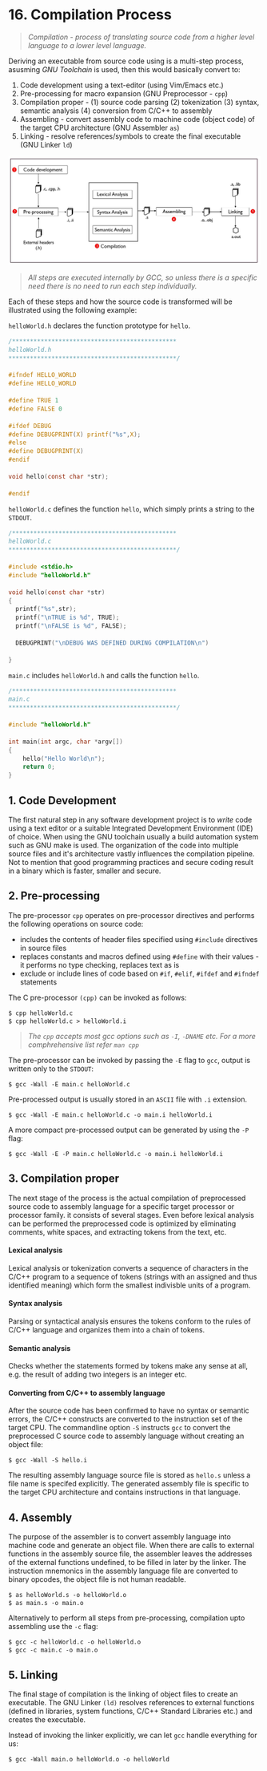 # 16. Compilation Process

> *Compilation - process of translating source code from a higher level language to a lower level language.*

Deriving an executable from source code using is a multi-step process, asusming *GNU Toolchain* is used, then this would basically convert to:

1. Code development using a text-editor (using Vim/Emacs etc.)
2. Pre-processing for macro expansion (GNU Preprocessor - ``cpp``)
3. Compilation proper - (1) source code parsing (2) tokenization (3) syntax, semantic analysis (4) conversion from C/C++ to assembly
4. Assembling - convert assembly code to machine code (object code) of the target CPU architecture (GNU Assembler ``as``)
5. Linking - resolve references/symbols to create the final executable (GNU Linker ``ld``)

![compilation-process](/assets/compilation.jpg)

> *All steps are executed internally by GCC, so unless there is a specific need there is no need to run each step individually.*

Each of these steps and how the source code is transformed will be illustrated using the following example:

```helloWorld.h``` declares the function prototype for ```hello```.

```C
/**********************************************
helloWorld.h
***********************************************/

#ifndef HELLO_WORLD
#define HELLO_WORLD

#define TRUE 1
#define FALSE 0

#ifdef DEBUG
#define DEBUGPRINT(X) printf("%s",X);
#else
#define DEBUGPRINT(X)
#endif

void hello(const char *str);

#endif
```

```helloWorld.c``` defines the function ```hello```, which simply prints a string to the ```STDOUT```.

```C
/**********************************************
helloWorld.c
***********************************************/

#include <stdio.h>
#include "helloWorld.h"

void hello(const char *str)
{
  printf("%s",str);
  printf("\nTRUE is %d", TRUE);
  printf("\nFALSE is %d", FALSE);

  DEBUGPRINT("\nDEBUG WAS DEFINED DURING COMPILATION\n")
  
}

```

```main.c``` includes ```helloWorld.h``` and calls the function ```hello```.

```C
/**********************************************
main.c
***********************************************/

#include "helloWorld.h"

int main(int argc, char *argv[])
{
    hello("Hello World\n");
    return 0;
}
```

## 1. Code Development
The first natural step in any software development project is to *write* code using a text editor or a suitable Integrated Development Environment (IDE) of choice. When using the GNU toolchain usually a build automation system such as GNU make is used. The organization of the code into multiple source files and it's architecture vastly influences the compilation pipeline. Not to mention that good programming practices and secure coding result in a binary which is faster, smaller and secure. 

## 2. Pre-processing
The pre-processor ``cpp`` operates on pre-processor directives and performs the following operations on source code:
* includes the contents of header files specified using ``#include`` directives in source files
* replaces constants and macros defined using ``#define`` with their values - it performs no type checking, replaces text as is
* exclude or include lines of code based on ``#if``, ``#elif``, ``#ifdef`` and ``#ifndef`` statements

The C pre-processor ``(cpp)`` can be invoked as follows:

```Shell
$ cpp helloWorld.c
$ cpp helloWorld.c > helloWorld.i
```

> *The ``cpp`` accepts most gcc options such as ``-I``, ``-DNAME`` etc. For a more comphrehensive list refer ``man cpp``*

The pre-processor can be invoked by passing the ``-E`` flag to ``gcc``, output is written only to the ``STDOUT``:

```Shell
$ gcc -Wall -E main.c helloWorld.c
```

Pre-processed output is usually stored in an ``ASCII`` file with ``.i`` extension. 

```Shell
$ gcc -Wall -E main.c helloWorld.c -o main.i helloWorld.i
```

A more compact pre-processed output can be generated by using the ``-P`` flag:

```Shell
$ gcc -Wall -E -P main.c helloWorld.c -o main.i helloWorld.i
```

## 3. Compilation proper

The next stage of the process is the actual compilation of preprocessed source code to assembly language for a specific target processor or processor family. it consists of several stages. Even before lexical analysis can be performed the preprocessed code is optimized by eliminating comments, white spaces, and extracting tokens from the text, etc.

#### Lexical analysis
Lexical analysis or tokenization converts a sequence of characters in the C/C++ program to a sequence of tokens (strings with an assigned and thus identified meaning) which form the smallest indivisble units of a program.

#### Syntax analysis
Parsing or syntactical analysis ensures the tokens conform to the rules of C/C++ language and organizes them into a chain of tokens.

#### Semantic analysis
Checks whether the statements formed by tokens make any sense at all, e.g. the result of adding two integers is an integer etc. 

#### Converting from C/C++ to assembly language
After the source code has been confirmed to have no syntax or semantic errors, the C/C++ constructs are converted to the instruction set of the target CPU. The commandline option ``-S`` instructs ``gcc`` to convert the preprocessed C source code to assembly language without creating an object file:

```Shell
$ gcc -Wall -S hello.i
```

The resulting assembly language source file is stored as ``hello.s`` unless a file name is specifed explicitly. The generated assembly file is specific to the target CPU architecture and contains instructions in that language.

## 4. Assembly
The purpose of the assembler is to convert assembly language into machine code and generate an object file. When there are calls to external functions in the assembly source file, the assembler leaves the addresses of the external functions undefined, to be filled in later by the linker. The instruction mnemonics in the assembly language file are converted to binary opcodes, the object file is not human readable.

```Shell
$ as helloWorld.s -o helloWorld.o
$ as main.s -o main.o
```

Alternatively to perform all steps from pre-processing, compilation upto assembling use the ``-c`` flag:

```Shell
$ gcc -c helloWorld.c -o helloWorld.o
$ gcc -c main.c -o main.o
```

## 5. Linking
The final stage of compilation is the linking of object files to create an executable. The GNU Linker ``(ld)`` resolves references to external functions (defined in libraries, system functions, C/C++ Standard Libraries etc.) and creates the executable.

Instead of invoking the linker explicitly, we can let ``gcc`` handle everything for us:

```Shell
$ gcc -Wall main.o helloWorld.o -o helloWorld
```
